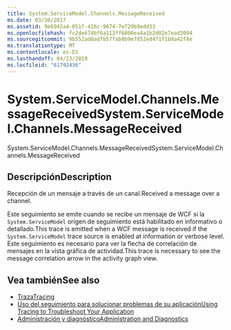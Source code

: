 ```yaml
---
title: System.ServiceModel.Channels.MessageReceived
ms.date: 03/30/2017
ms.assetid: 9e6942a4-051f-416c-9674-7e729b9edd33
ms.openlocfilehash: fc2de674bf6a112ff6800ea4a1b2d02e7ead2094
ms.sourcegitcommit: 9b552addadfb57fab0b9e7852ed4f1f1b8a42f8e
ms.translationtype: MT
ms.contentlocale: es-ES
ms.lasthandoff: 04/23/2019
ms.locfileid: "61792436"
---
```

# <a name="systemservicemodelchannelsmessagereceived"></a><span data-ttu-id="0cc2a-102">System.ServiceModel.Channels.MessageReceived</span><span class="sxs-lookup"><span data-stu-id="0cc2a-102">System.ServiceModel.Channels.MessageReceived</span></span>
<span data-ttu-id="0cc2a-103">System.ServiceModel.Channels.MessageReceived</span><span class="sxs-lookup"><span data-stu-id="0cc2a-103">System.ServiceModel.Channels.MessageReceived</span></span>  
  
## <a name="description"></a><span data-ttu-id="0cc2a-104">Descripción</span><span class="sxs-lookup"><span data-stu-id="0cc2a-104">Description</span></span>  
 <span data-ttu-id="0cc2a-105">Recepción de un mensaje a través de un canal.</span><span class="sxs-lookup"><span data-stu-id="0cc2a-105">Received a message over a channel.</span></span>  
  
 <span data-ttu-id="0cc2a-106">Este seguimiento se emite cuando se recibe un mensaje de WCF si la `System.ServiceModel` origen de seguimiento está habilitado en informativo o detallado.</span><span class="sxs-lookup"><span data-stu-id="0cc2a-106">This trace is emitted when a WCF message is received if the `System.ServiceModel` trace source is enabled at information or verbose level.</span></span> <span data-ttu-id="0cc2a-107">Este seguimiento es necesario para ver la flecha de correlación de mensajes en la vista gráfica de actividad.</span><span class="sxs-lookup"><span data-stu-id="0cc2a-107">This trace is necessary to see the message correlation arrow in the activity graph view.</span></span>  
  
## <a name="see-also"></a><span data-ttu-id="0cc2a-108">Vea también</span><span class="sxs-lookup"><span data-stu-id="0cc2a-108">See also</span></span>

- [<span data-ttu-id="0cc2a-109">Traza</span><span class="sxs-lookup"><span data-stu-id="0cc2a-109">Tracing</span></span>](../../../../../docs/framework/wcf/diagnostics/tracing/index.md)
- [<span data-ttu-id="0cc2a-110">Uso del seguimiento para solucionar problemas de su aplicación</span><span class="sxs-lookup"><span data-stu-id="0cc2a-110">Using Tracing to Troubleshoot Your Application</span></span>](../../../../../docs/framework/wcf/diagnostics/tracing/using-tracing-to-troubleshoot-your-application.md)
- [<span data-ttu-id="0cc2a-111">Administración y diagnóstico</span><span class="sxs-lookup"><span data-stu-id="0cc2a-111">Administration and Diagnostics</span></span>](../../../../../docs/framework/wcf/diagnostics/index.md)
